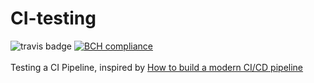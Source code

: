 # CI-testing
![travis badge](https://travis-ci.org/JoshuaGoerner/CI-testing.svg?branch=master)
[![BCH compliance](https://bettercodehub.com/edge/badge/JoshuaGoerner/CI-testing?branch=master)](https://bettercodehub.com/)<br><br>
Testing a CI Pipeline, inspired by [How to build a modern CI/CD pipeline](https://medium.com/bettercode/how-to-build-a-modern-ci-cd-pipeline-5faa01891a5b)

